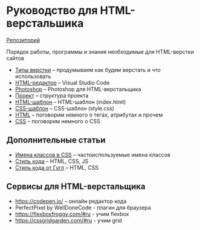 # Руководство для HTML-верстальшика
[Репозиторий](https://github.com/damir-art/layout)

Порядок работы, программы и знания необходимые для HTML-верстки сайтов

* [Типы верстки](https://damir-art.github.io/layout/type-layout/) &ndash; продумываем как будем верстать и что использовать
* [HTML-редактор](https://damir-art.github.io/visual-studio-code/) &ndash; Visual Studio Code
* [Photoshop](https://damir-art.github.io/layout/photoshop/) &ndash; Photoshop для HTML-верстальщика
* [Проект](https://damir-art.github.io/layout/project/) &ndash; структура проекта
* [HTML-шаблон](https://gist.github.com/damir-art/e9b4ca2fbc76227ace4820d01210df4d) &ndash; HTML-шаблон (index.html)
* [CSS-шаблон](https://gist.github.com/damir-art/8cadb788f1a52d82a80b8bace68b588b) &ndash; CSS-шаблон (style.css)
* [HTML](https://damir-art.github.io/layout/html/) &ndash; поговорим немного о тегах, атрибутах и прочем
* [CSS](https://damir-art.github.io/layout/css/) &ndash; поговорим немного о CSS

## Дополнительные статьи
* [Имена классов в CSS](https://github.com/yoksel/common-words) &ndash; частоиспользуемые имена классов
* [Стиль кода](http://codeguide.academy/) &ndash; HTML, CSS, JS
* [Стиль кода от Гугл](https://habr.com/ru/post/143452/) &ndash; HTML, CSS

## Сервисы для HTML-верстальщика
* https://codepen.io/ &ndash; онлайн редактор кода
* PerfectPixel by WellDoneCode - плагин для браузера
* https://flexboxfroggy.com/#ru - учим flexbox
* https://cssgridgarden.com/#ru - учим grid

